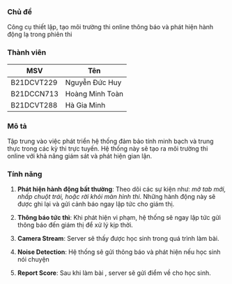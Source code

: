 
### Chủ đề
Công cụ thiết lập, tạo môi trường thi online thông báo và phát hiện hành động lạ trong phiên thi

### Thành viên
| MSV | Tên |
|---|---|
| B21DCVT229  | Nguyễn Đức Huy  |
| B21DCCN713  | Hoàng Minh Toàn |
| B21DCVT288  | Hà Gia Minh  |

### Mô tả
Tập trung vào việc phát triển hệ thống đảm bảo tính minh bạch và trung thực trong các kỳ thi trực tuyến. Hệ thống này sẽ tạo ra môi trường thi online với khả năng giám sát và phát hiện gian lận.

### Tính năng
1. **Phát hiện hành động bất thường**: Theo dõi các sự kiện như: *mở tab mới, nhấp chuột trái, hoặc rời khỏi màn hình thi*. Những hành động này sẽ được ghi lại và gửi cảnh báo ngay lập tức cho giám thị.

2. **Thông báo tức thì**: Khi phát hiện vi phạm, hệ thống sẽ ngay lập tức gửi thông báo đến giám thị để xử lý kịp thời.

3. **Camera Stream**: Server sẽ thấy được học sinh trong quá trình làm bài.

4. **Noise Detection**: Hệ thống sẽ gửi thông báo và phát hiện nếu học sinh nói chuyện
5. **Report Score**: Sau khi làm bài , server sẽ gửi điểm về cho học sinh. 
